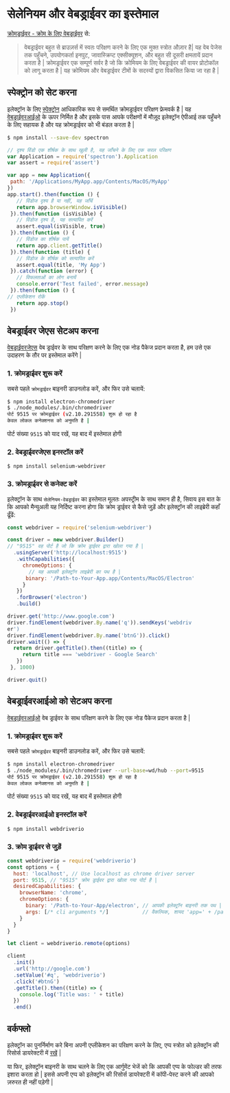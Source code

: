 # सेलेनियम और वेबड्राईवर का इस्तेमाल

[क्रोमड्राईवर - क्रोम के लिए वेबड्राईवर](https://sites.google.com/a/chromium.org/chromedriver/) से:

> वेबड्राईवर बहुत से ब्राउज़र्स में स्वतः परिक्षण करने के लिए एक मुक्त स्त्रोत औज़ार है| यह वेब पेजेस तक पहुँचने, उपयोगकर्ता इनपुट, जावास्क्रिप्ट एक्सीक्यूशन, और बहुत सी दूसरी क्षमतायें प्रदान करता है | क्रोमड्राईवर एक सम्पूर्ण सर्वर है जो कि क्रोमियम के लिए वेबड्राईवर की वायर प्रोटोकॉल को लागू करता है | यह क्रोमियम और वेबड्राईवर टीमों के सदस्यों द्वारा विकसित किया जा रहा है |

## स्पेक्ट्रोन को सेट करना

इलेक्ट्रॉन के लिए [स्पेक्ट्रोन](https://electron.atom.io/spectron) आधिकारिक रूप से समर्थित क्रोमड्राईवर परिक्षण फ्रेमवर्क है | यह [वेबड्राईवरआईओ](http://webdriver.io/) के ऊपर निर्मित है और इसके पास आपके परीक्षणों में मौज़ूद इलेक्ट्रॉन ऐपीआई तक पहुँचने के लिए सहायक है और यह क्रोमड्राईवर को भी बंडल करता है |

```sh
$ npm install --save-dev spectron
```

```javascript
// दृश्य विंडो एक शीर्षक के साथ खुली है, यह जाँचने के लिए एक सरल परिक्षण 
var Application = require('spectron').Application 
var assert = require('assert') 

var app = new Application({   
 path: '/Applications/MyApp.app/Contents/MacOS/MyApp'
})
app.start().then(function () {
   // विंडोज दृश्य है या नहीं, यह जाँचें
   return app.browserWindow.isVisible()
 }).then(function (isVisible) {
   // विंडोज दृश्य है, यह सत्यापित करें
   assert.equal(isVisible, true)
 }).then(function () {
   // विंडोज का शीर्षक पायें
   return app.client.getTitle()
 }).then(function (title) {
   // विंडोज के शीर्षक को सत्यापित करें
   assert.equal(title, 'My App')
 }).catch(function (error) {
   // विफलताओं का लोग बनायें
   console.error('Test failed', error.message)
 }).then(function () {   
// एप्लीकेशन रोकें
   return app.stop()
 })
```

## वेबड्राईवर जेएस सेटअप करना

[वेबड्राईवरजेएस](https://code.google.com/p/selenium/wiki/WebDriverJs) वेब ड्राईवर के साथ परिक्षण करने के लिए एक नोड पैकेज प्रदान करता है, हम उसे एक उदाहरण के तौर पर इस्तेमाल करेंगे |

### 1. क्रोमड्राईवर शुरू करें

सबसे पहले `क्रोमड्राईवर` बाइनरी डाउनलोड करें, और फिर उसे चलायें:

```sh
$ npm install electron-chromedriver
$ ./node_modules/.bin/chromedriver
पोर्ट 9515 पर क्रोमड्राईवर (v2.10.291558) शुरू हो रहा है
केवल लोकल कनेक्शनस को अनुमति है |
```

पोर्ट संख्या `9515` को याद रखें, यह बाद में इस्तेमाल होगी

### 2. वेबड्राईवरजेएस इनस्टॉल करें

```sh
$ npm install selenium-webdriver
```

### 3. क्रोमड्राईवर से कनेक्ट करें

इलेक्ट्रॉन के साथ `सेलेनियम-वेबड्राईवर` का इस्तेमाल मूलतः अपस्ट्रीम के साथ समान ही है, सिवाय इस बात के कि आपको मैन्युअली यह निर्दिष्ट करना होगा कि क्रोम ड्राईवर से कैसे जुड़ें और इलेक्ट्रॉन की लाइब्रेरी कहाँ ढूँढें:

```javascript
const webdriver = require('selenium-webdriver')

const driver = new webdriver.Builder()
// "9515" वह पोर्ट है जो कि क्रोम ड्राईवर द्वारा खोला गया है |
  .usingServer('http://localhost:9515')
   .withCapabilities({
     chromeOptions: {
       // यह आपकी इलेक्ट्रॉन लाइब्रेरी का पथ है |
      binary: '/Path-to-Your-App.app/Contents/MacOS/Electron'
     }
   })
   .forBrowser('electron')
   .build()

driver.get('http://www.google.com')
driver.findElement(webdriver.By.name('q')).sendKeys('webdriv
er')
driver.findElement(webdriver.By.name('btnG')).click()
driver.wait(() => {   
  return driver.getTitle().then((title) => {
     return title === 'webdriver - Google Search'
   })
 }, 1000)

driver.quit()
```

## वेबड्राईवरआईओ को सेटअप करना

[वेबड्राईवरआईओ](http://webdriver.io/) वेब ड्राईवर के साथ परिक्षण करने के लिए एक नोड पैकेज प्रदान करता है |

### 1. क्रोमड्राईवर शुरू करें

सबसे पहले `क्रोमड्राईवर` बाइनरी डाउनलोड करें, और फिर उसे चलायें:

```sh
$ npm install electron-chromedriver
$ ./node_modules/.bin/chromedriver --url-base=wd/hub --port=9515
पोर्ट 9515 पर क्रोमड्राईवर (v2.10.291558) शुरू हो रहा है
केवल लोकल कनेक्शनस को अनुमति है |
```

पोर्ट संख्या `9515` को याद रखें, यह बाद में इस्तेमाल होगी

### 2. वेबड्राईवरआईओ इनस्टॉल करें

```sh
$ npm install webdriverio
```

### 3. क्रोम ड्राईवर से जुड़ें

```javascript
const webdriverio = require('webdriverio')
const options = {
  host: 'localhost', // Use localhost as chrome driver server
  port: 9515, // "9515" क्रोम ड्राईवर द्वारा खोला गया पोर्ट है |
  desiredCapabilities: {
    browserName: 'chrome',
    chromeOptions: {
      binary: '/Path-to-Your-App/electron', // आपकी इलेक्ट्रॉन बाइनरी तक पथ |
      args: [/* cli arguments */]           // वैकल्पिक, शायद 'app=' + /path/to/your/app/
    }
  }
}

let client = webdriverio.remote(options)

client
  .init()
  .url('http://google.com')
  .setValue('#q', 'webdriverio')
  .click('#btnG')
  .getTitle().then((title) => {
    console.log('Title was: ' + title)
  })
  .end()
```

## वर्कफ्लो

इलेक्ट्रॉन का पुनर्निर्माण करे बिना अपनी एप्लीकेशन का परिक्षण करने के लिए, एप्प स्त्रोत को इलेक्ट्रॉन की रिसोर्स डायरेक्टरी में [रखें](https://github.com/electron/electron/blob/master/docs/tutorial/application-distribution.md) |

या फिर, इलेक्ट्रॉन बाइनरी के साथ चलने के लिए एक आर्गुमेंट भेजें को कि आपकी एप्प के फोल्डर की तरफ इशारा करता हो | इससे अपनी एप्प को इलेक्ट्रॉन की रिसोर्स डायरेक्टरी में कॉपी-पेस्ट करने की आपको ज़रुरत ही नहीं पड़ेगी |
